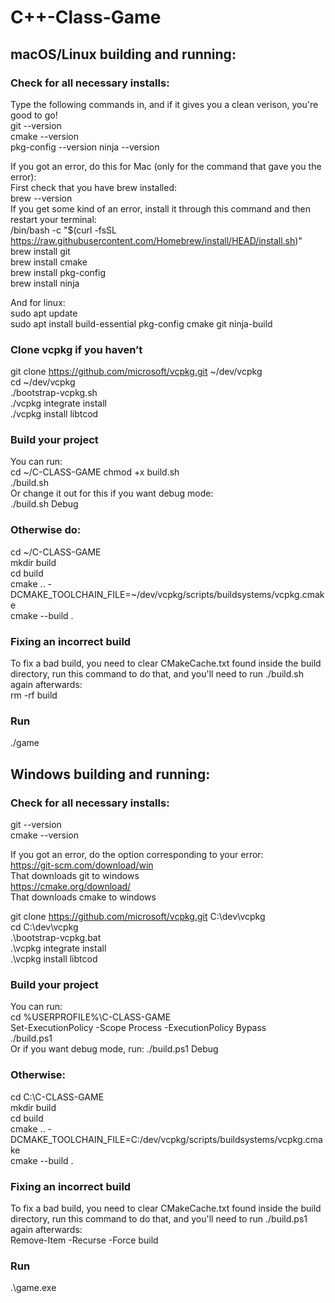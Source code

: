 # C++-Class-Game

##  macOS/Linux building and running:

### Check for all necessary installs:

Type the following commands in, and if it gives you a clean verison, you're good to go!  
git --version  
cmake --version  
pkg-config --version
ninja --version

If you got an error, do this for Mac (only for the command that gave you the error):  
First check that you have brew installed:  
brew --version  
If you get some kind of an error, install it through this command and then restart your terminal:  
/bin/bash -c "$(curl -fsSL https://raw.githubusercontent.com/Homebrew/install/HEAD/install.sh)"  
brew install git  
brew install cmake  
brew install pkg-config  
brew install ninja

And for linux:  
sudo apt update  
sudo apt install build-essential pkg-config cmake git ninja-build

### Clone vcpkg if you haven’t

git clone https://github.com/microsoft/vcpkg.git ~/dev/vcpkg  
cd ~/dev/vcpkg  
./bootstrap-vcpkg.sh  
./vcpkg integrate install  
./vcpkg install libtcod

### Build your project

You can run:  
cd ~/C-CLASS-GAME
chmod +x build.sh  
./build.sh  
Or change it out for this if you want debug mode:  
./build.sh Debug

### Otherwise do:

cd ~/C-CLASS-GAME  
mkdir build  
cd build  
cmake .. -DCMAKE_TOOLCHAIN_FILE=~/dev/vcpkg/scripts/buildsystems/vcpkg.cmake  
cmake --build .

### Fixing an incorrect build

To fix a bad build, you need to clear CMakeCache.txt found inside the build directory, run this command to do that, and you'll need to run ./build.sh again afterwards:  
rm -rf build

### Run

./game

## Windows building and running:

### Check for all necessary installs:
git --version  
cmake --version

If you got an error, do the option corresponding to your error:  
https://git-scm.com/download/win  
That downloads git to windows  
https://cmake.org/download/  
That downloads cmake to windows

git clone https://github.com/microsoft/vcpkg.git C:\dev\vcpkg  
cd C:\dev\vcpkg  
.\bootstrap-vcpkg.bat  
.\vcpkg integrate install  
.\vcpkg install libtcod  

### Build your project

You can run:  
cd %USERPROFILE%\C-CLASS-GAME  
Set-ExecutionPolicy -Scope Process -ExecutionPolicy Bypass  
./build.ps1  
Or if you want debug mode, run:
./build.ps1 Debug

### Otherwise:

cd C:\C-CLASS-GAME  
mkdir build  
cd build  
cmake .. -DCMAKE_TOOLCHAIN_FILE=C:/dev/vcpkg/scripts/buildsystems/vcpkg.cmake  
cmake --build .

### Fixing an incorrect build

To fix a bad build, you need to clear CMakeCache.txt found inside the build directory, run this command to do that, and you'll need to run ./build.ps1 again afterwards:  
Remove-Item -Recurse -Force build

### Run

.\game.exe
